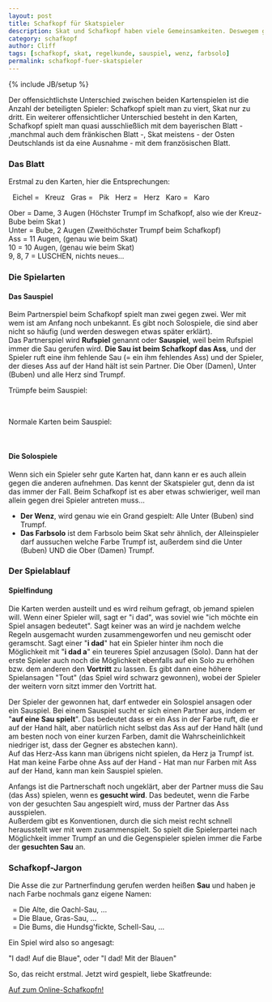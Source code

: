 ```yaml
---
layout: post
title: Schafkopf für Skatspieler
description: Skat und Schafkopf haben viele Gemeinsamkeiten. Deswegem gibt es hier eine Anleitung zum Schafkopfspielen, die auf Skatspieler zugeschnitten ist.
category: schafkopf
author: Cliff
tags: [schafkopf, skat, regelkunde, sauspiel, wenz, farbsolo]
permalink: schafkopf-fuer-skatspieler
---
```

{% include JB/setup %}

Der offensichtlichste Unterschied zwischen beiden Kartenspielen ist die Anzahl der beteiligten Spieler: Schafkopf spielt man zu viert, Skat nur zu dritt. Ein weiterer offensichtlicher Unterschied besteht in den Karten, Schafkopf spielt man quasi ausschließlich mit dem bayerischen Blatt - ,manchmal auch dem fränkischen Blatt -, Skat meistens - der Osten Deutschlands ist da eine Ausnahme - mit dem französischen Blatt.

### Das Blatt

Erstmal zu den Karten, hier die Entsprechungen:

<i class="symbol by E">&nbsp;</i> Eichel = <i class="symbol fr E">&nbsp;</i> Kreuz
<i class="symbol by G">&nbsp;</i> Gras = <i class="symbol fr G">&nbsp;</i> Pik
<i class="symbol by H">&nbsp;</i> Herz = <i class="symbol fr H">&nbsp;</i> Herz
<i class="symbol by S">&nbsp;</i> Karo = <i class="symbol fr S">&nbsp;</i> Karo

Ober = Dame, 3 Augen (Höchster Trumpf im Schafkopf, also wie der Kreuz-Bube beim Skat )   
Unter = Bube, 2 Augen (Zweithöchster Trumpf beim Schafkopf)   
Ass = 11 Augen, (genau wie beim Skat)   
10 = 10 Augen, (genau wie beim Skat)   
9, 8, 7 = LUSCHEN, nichts neues...

### Die Spielarten

#### Das Sauspiel

Beim Partnerspiel beim Schafkopf spielt man zwei gegen zwei. Wer mit wem ist am Anfang noch unbekannt. Es gibt noch Solospiele, die sind aber nicht so häufig (und werden deswegen etwas später erklärt).    
Das Partnerspiel wird **Rufspiel** genannt oder **Sauspiel**, weil beim Rufspiel immer die Sau gerufen wird. **Die Sau ist beim Schafkopf das Ass**, und der Spieler ruft eine ihm fehlende Sau (= ein ihm fehlendes Ass) und der Spieler, der dieses Ass auf der Hand hält ist sein Partner.
Die Ober (Damen), Unter (Buben) und alle Herz sind Trumpf.

Trümpfe beim Sauspiel:    

<i class="card-icon by EO">&nbsp;</i>
<i class="card-icon by GO">&nbsp;</i>
<i class="card-icon by HO">&nbsp;</i>
<i class="card-icon by SO">&nbsp;</i>
<i class="card-icon by EU">&nbsp;</i>
<i class="card-icon by GU">&nbsp;</i>
<i class="card-icon by HU">&nbsp;</i>
<i class="card-icon by SU">&nbsp;</i>
<i class="card-icon by HA">&nbsp;</i>
<i class="card-icon by HX">&nbsp;</i>
<i class="card-icon by HK">&nbsp;</i>
<i class="card-icon by H9">&nbsp;</i>
<i class="card-icon by H8">&nbsp;</i>
<i class="card-icon by H7">&nbsp;</i>
    

Normale Karten beim Sauspiel:    

<i class="card-icon by EA">&nbsp;</i>
<i class="card-icon by EX">&nbsp;</i>
<i class="card-icon by EK">&nbsp;</i>
<i class="card-icon by E9">&nbsp;</i>
<i class="card-icon by E8">&nbsp;</i>
<i class="card-icon by E7">&nbsp;</i>
<i class="card-icon by GA">&nbsp;</i>
<i class="card-icon by GX">&nbsp;</i>
<i class="card-icon by GK">&nbsp;</i>
<i class="card-icon by G9">&nbsp;</i>
<i class="card-icon by G8">&nbsp;</i>
<i class="card-icon by G7">&nbsp;</i>
<i class="card-icon by SA">&nbsp;</i>
<i class="card-icon by SX">&nbsp;</i>
<i class="card-icon by SK">&nbsp;</i>
<i class="card-icon by S9">&nbsp;</i>
<i class="card-icon by S8">&nbsp;</i>
<i class="card-icon by S7">&nbsp;</i>

#### Die Solospiele

Wenn sich ein Spieler sehr gute Karten hat, dann kann er es auch allein gegen die anderen aufnehmen. Das kennt der Skatspieler gut, denn da ist das immer der Fall. Beim Schafkopf ist es aber etwas schwieriger, weil man allein gegen drei Spieler antreten muss...  

* **Der Wenz**, wird genau wie ein Grand gespielt: Alle Unter (Buben) sind Trumpf. 
* **Das Farbsolo** ist dem Farbsolo beim Skat sehr ähnlich, der Alleinspieler darf aussuchen welche Farbe Trumpf ist, außerdem sind die Unter (Buben) UND die Ober (Damen) Trumpf.

### Der Spielablauf

#### Spielfindung

Die Karten werden austeilt und es wird reihum gefragt, ob jemand spielen will. Wenn einer Spieler will, sagt er "i dad", was soviel wie "ich möchte ein Spiel ansagen bedeutet". Sagt keiner was an wird je nachdem welche Regeln ausgemacht wurden zusammengeworfen und neu gemischt oder geramscht. 
Sagt einer "**i dad**" hat ein Spieler hinter ihm noch die Möglichkeit mit "**i dad a**" ein teureres Spiel anzusagen (Solo). Dann hat der erste Spieler auch noch die Möglichkeit ebenfalls auf ein Solo zu erhöhen bzw. dem anderen den **Vortritt** zu lassen. Es gibt dann eine höhere Spielansagen "Tout" (das Spiel wird schwarz gewonnen), wobei der Spieler der weitern vorn sitzt immer den Vortritt hat.

 Der Spieler der gewonnen hat, darf entweder ein Solospiel ansagen oder ein Sauspiel. Bei einem Sauspiel sucht er sich einen Partner aus, indem er "**auf eine Sau spielt**". Das bedeutet dass er ein Ass in der Farbe ruft, die er auf der Hand hält, aber natürlich nicht selbst das Ass auf der Hand hält (und am besten noch von einer kurzen Farben, damit die Wahrscheinlichkeit niedriger ist, dass der Gegner es abstechen kann).    
 Auf das Herz-Ass kann man übrigens nicht spielen, da Herz ja Trumpf ist. Hat man keine Farbe ohne Ass auf der Hand - Hat man nur Farben mit Ass auf der Hand, kann man kein Sauspiel spielen.

 Anfangs ist die Partnerschaft noch ungeklärt, aber der Partner muss die Sau (das Ass) spielen, wenn es **gesucht wird**. Das bedeutet, wenn die Farbe von der gesuchten Sau angespielt wird, muss der Partner das Ass ausspielen.   
Außerdem gibt es Konventionen, durch die sich meist recht schnell herausstellt wer mit wem zusammenspielt. So spielt die Spielerpartei nach Möglichkeit immer Trumpf an und die Gegenspieler spielen immer die Farbe der **gesuchten Sau** an. 
 
### Schafkopf-Jargon

Die Asse die zur Partnerfindung gerufen werden heißen **Sau** und haben je nach Farbe nochmals ganz eigene Namen:

<i class="card-icon by EA">&nbsp;</i> = Die Alte, die Oachl-Sau, ...    
<i class="card-icon by GA">&nbsp;</i> = Die Blaue, Gras-Sau, ...    
<i class="card-icon by SA">&nbsp;</i> = Die Bums, die Hundsg'fickte, Schell-Sau, ...

Ein Spiel wird also so angesagt: 

"I dad! Auf die Blaue", oder "I dad! Mit der Blauen"

So, das reicht erstmal. Jetzt wird gespielt, liebe Skatfreunde:

[Auf zum Online-Schafkopfn!](https:www.sauspiel.de)
